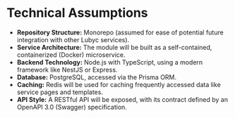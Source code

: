# Technical Assumptions

*   **Repository Structure:** Monorepo (assumed for ease of potential future integration with other Lubyc services).
*   **Service Architecture:** The module will be built as a self-contained, containerized (Docker) microservice.
*   **Backend Technology:** Node.js with TypeScript, using a modern framework like NestJS or Express.
*   **Database:** PostgreSQL, accessed via the Prisma ORM.
*   **Caching:** Redis will be used for caching frequently accessed data like service pages and templates.
*   **API Style:** A RESTful API will be exposed, with its contract defined by an OpenAPI 3.0 (Swagger) specification.
